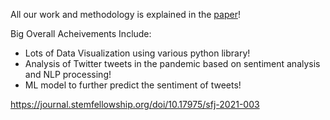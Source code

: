 All our work and methodology is explained in the [paper](https://github.com/Tu1026/Big_Data_Challenge_Team_46/blob/main/Predicting%20the%20Emotional%20Valence%20of%20COVID-19%20Related%20Tweets.pdf)!

Big Overall Acheivements Include:
- Lots of Data Visualization using various python library!
- Analysis of Twitter tweets in the pandemic based on sentiment analysis and NLP processing!
- ML model to further predict the sentiment of tweets!

https://journal.stemfellowship.org/doi/10.17975/sfj-2021-003
